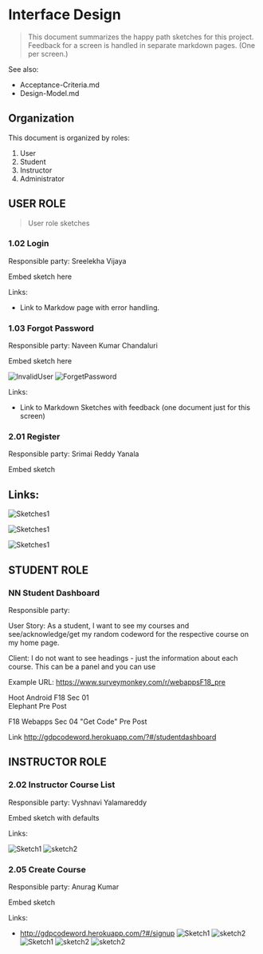 # Interface Design

> This document summarizes the happy path sketches for this project. Feedback for a screen is handled in separate markdown pages. (One per screen.)

See also:

- Acceptance-Criteria.md
- Design-Model.md


## Organization

This document is organized by roles:

1. User
2. Student
3. Instructor
4. Administrator

## USER ROLE

> User role sketches

### 1.02 Login

Responsible party: Sreelekha Vijaya

Embed sketch here

Links:
- Link to Markdow page with error handling.


### 1.03 Forgot Password

Responsible party: Naveen Kumar Chandaluri

Embed sketch here

![InvalidUser](/Documentation/Sketches/Forget1.PNG)
![ForgetPassword](/Documentation/Sketches/Forget2.PNG)

Links:
- Link to Markdown Sketches with feedback (one document just for this screen)


### 2.01 Register

Responsible party: Srimai Reddy Yanala

Embed sketch

Links:
- 
![Sketches1](/Documentation/Sketches/Register.PNG)

![Sketches1](/Documentation/Sketches/Register2.PNG)

![Sketches1](/Documentation/Sketches/Register3.PNG)


## STUDENT ROLE


### NN Student Dashboard 

Responsible party: 

User Story: As a student, I want to see my courses and see/acknowledge/get my random codeword for the respective course on my home page.

Client: I do not want to see headings - just the information about each course. This can be a panel and you can use <Link to Presurvey>

Example URL: <https://www.surveymonkey.com/r/webappsF18_pre>

Hoot Android F18 Sec 01  
Elephant
Pre
Post

F18 Webapps Sec 04
"Get Code"
Pre
Post

Link <http://gdpcodeword.herokuapp.com/?#/studentdashboard>

## INSTRUCTOR ROLE

### 2.02 Instructor Course List

Responsible party: Vyshnavi Yalamareddy

Embed sketch with defaults

Links:


![Sketch1](/Documentation/Sketches/Instructorcourselist1.PNG)
![sketch2](/Documentation/Sketches/Instructorcourselist2.PNG)

### 2.05 Create Course

Responsible party: Anurag Kumar

Embed sketch

Links:
- <http://gdpcodeword.herokuapp.com/?#/signup>
![Sketch1](/Documentation/Sketches/1.PNG)
![sketch2](/Documentation/Sketches/2.PNG)
![Sketch1](/Documentation/Sketches/3.PNG)
![sketch2](/Documentation/Sketches/4.PNG)
![sketch2](/Documentation/Sketches/5.PNG)